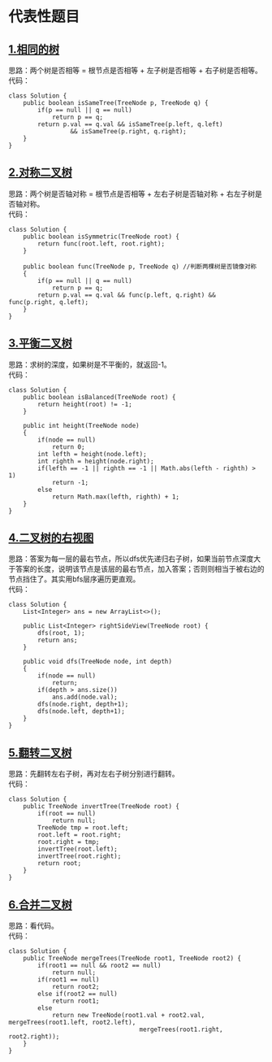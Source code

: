 # 代表性题目

## [1.相同的树](https://leetcode.cn/problems/same-tree/description/)
思路：两个树是否相等 = 根节点是否相等 + 左子树是否相等 + 右子树是否相等。      
代码：
```
class Solution {
    public boolean isSameTree(TreeNode p, TreeNode q) {
        if(p == null || q == null)
            return p == q;
        return p.val == q.val && isSameTree(p.left, q.left)
                 && isSameTree(p.right, q.right);
    }
}
```

## [2.对称二叉树](https://leetcode.cn/problems/symmetric-tree/)
思路：两个树是否轴对称 = 根节点是否相等 + 左右子树是否轴对称 + 右左子树是否轴对称。      
代码：
```
class Solution {
    public boolean isSymmetric(TreeNode root) {
        return func(root.left, root.right);
    }

    public boolean func(TreeNode p, TreeNode q) //判断两棵树是否镜像对称
    {
        if(p == null || q == null)
            return p == q;
        return p.val == q.val && func(p.left, q.right) && func(p.right, q.left);
    }
}
```

## [3.平衡二叉树](https://leetcode.cn/problems/balanced-binary-tree/description/)
思路：求树的深度，如果树是不平衡的，就返回-1。       
代码：
```
class Solution {
    public boolean isBalanced(TreeNode root) {
        return height(root) != -1;
    }

    public int height(TreeNode node)
    {
        if(node == null)
            return 0;
        int lefth = height(node.left);
        int righth = height(node.right);
        if(lefth == -1 || righth == -1 || Math.abs(lefth - righth) > 1)
            return -1;
        else
            return Math.max(lefth, righth) + 1;
    }
}
```

## [4.二叉树的右视图](https://leetcode.cn/problems/binary-tree-right-side-view/description/)
思路：答案为每一层的最右节点，所以dfs优先递归右子树，如果当前节点深度大于答案的长度，说明该节点是该层的最右节点，加入答案；否则则相当于被右边的节点挡住了。其实用bfs层序遍历更直观。        
代码：
```
class Solution {
    List<Integer> ans = new ArrayList<>();

    public List<Integer> rightSideView(TreeNode root) {
        dfs(root, 1);
        return ans;
    }

    public void dfs(TreeNode node, int depth)
    {
        if(node == null)
            return;
        if(depth > ans.size())
            ans.add(node.val);
        dfs(node.right, depth+1);
        dfs(node.left, depth+1);
    }
}
```

## [5.翻转二叉树](https://leetcode.cn/problems/invert-binary-tree/description/)
思路：先翻转左右子树，再对左右子树分别进行翻转。       
代码：
```
class Solution {
    public TreeNode invertTree(TreeNode root) {
        if(root == null)
            return null;
        TreeNode tmp = root.left;
        root.left = root.right;
        root.right = tmp;
        invertTree(root.left);
        invertTree(root.right);
        return root;
    }
}
```

## [6.合并二叉树](https://leetcode.cn/problems/merge-two-binary-trees/description/)
思路：看代码。       
代码：
```
class Solution {
    public TreeNode mergeTrees(TreeNode root1, TreeNode root2) {
        if(root1 == null && root2 == null)
            return null;
        if(root1 == null)
            return root2;
        else if(root2 == null)
            return root1;
        else
            return new TreeNode(root1.val + root2.val, mergeTrees(root1.left, root2.left), 
                                    mergeTrees(root1.right, root2.right));
    }
}
```
